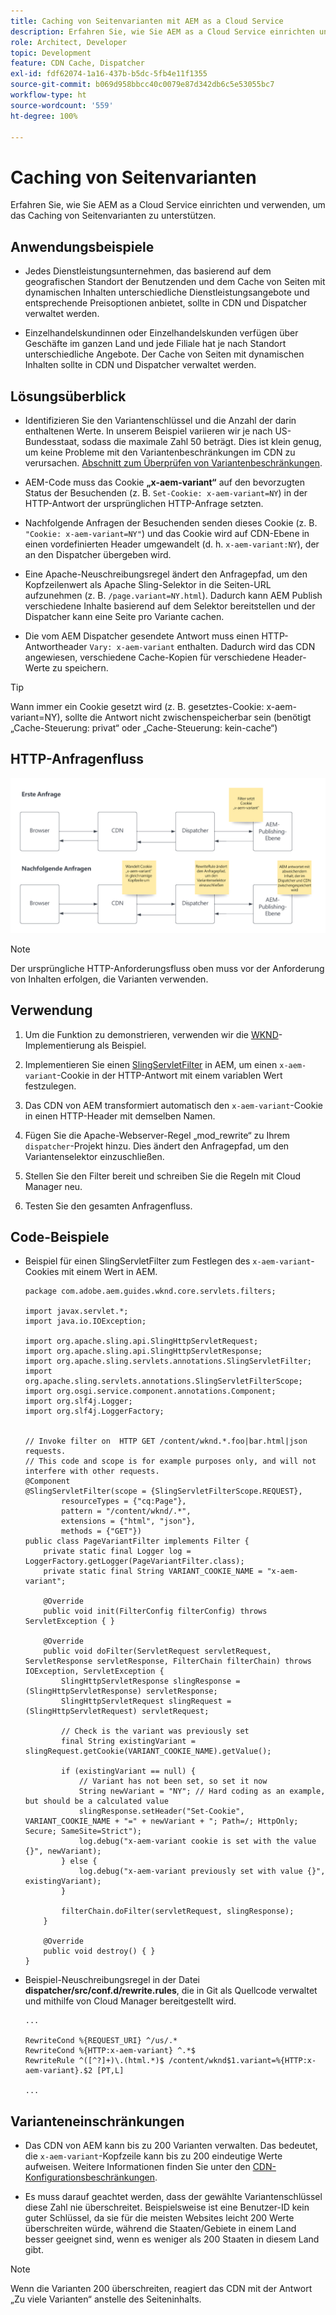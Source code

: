 ```yaml
---
title: Caching von Seitenvarianten mit AEM as a Cloud Service
description: Erfahren Sie, wie Sie AEM as a Cloud Service einrichten und verwenden, um das Caching von Seitenvarianten zu unterstützen.
role: Architect, Developer
topic: Development
feature: CDN Cache, Dispatcher
exl-id: fdf62074-1a16-437b-b5dc-5fb4e11f1355
source-git-commit: b069d958bbcc40c0079e87d342db6c5e53055bc7
workflow-type: ht
source-wordcount: '559'
ht-degree: 100%

---
```


# Caching von Seitenvarianten

Erfahren Sie, wie Sie AEM as a Cloud Service einrichten und verwenden, um das Caching von Seitenvarianten zu unterstützen.

## Anwendungsbeispiele

+ Jedes Dienstleistungsunternehmen, das basierend auf dem geografischen Standort der Benutzenden und dem Cache von Seiten mit dynamischen Inhalten unterschiedliche Dienstleistungsangebote und entsprechende Preisoptionen anbietet, sollte in CDN und Dispatcher verwaltet werden.

+ Einzelhandelskundinnen oder Einzelhandelskunden verfügen über Geschäfte im ganzen Land und jede Filiale hat je nach Standort unterschiedliche Angebote. Der Cache von Seiten mit dynamischen Inhalten sollte in CDN und Dispatcher verwaltet werden.

## Lösungsüberblick

+ Identifizieren Sie den Variantenschlüssel und die Anzahl der darin enthaltenen Werte. In unserem Beispiel variieren wir je nach US-Bundesstaat, sodass die maximale Zahl 50 beträgt. Dies ist klein genug, um keine Probleme mit den Variantenbeschränkungen im CDN zu verursachen. [Abschnitt zum Überprüfen von Variantenbeschränkungen](#variant-limitations).

+ AEM-Code muss das Cookie __„x-aem-variant“__ auf den bevorzugten Status der Besuchenden (z. B. `Set-Cookie: x-aem-variant=NY`) in der HTTP-Antwort der ursprünglichen HTTP-Anfrage setzten.

+ Nachfolgende Anfragen der Besuchenden senden dieses Cookie (z. B. `"Cookie: x-aem-variant=NY"`) und das Cookie wird auf CDN-Ebene in einen vordefinierten Header umgewandelt (d. h. `x-aem-variant:NY`), der an den Dispatcher übergeben wird.

+ Eine Apache-Neuschreibungsregel ändert den Anfragepfad, um den Kopfzeilenwert als Apache Sling-Selektor in die Seiten-URL aufzunehmen (z. B. `/page.variant=NY.html`). Dadurch kann AEM Publish verschiedene Inhalte basierend auf dem Selektor bereitstellen und der Dispatcher kann eine Seite pro Variante cachen.

+ Die vom AEM Dispatcher gesendete Antwort muss einen HTTP-Antwortheader `Vary: x-aem-variant` enthalten. Dadurch wird das CDN angewiesen, verschiedene Cache-Kopien für verschiedene Header-Werte zu speichern.

>[!TIP]
>
>Wann immer ein Cookie gesetzt wird (z. B. gesetztes-Cookie: x-aem-variant=NY), sollte die Antwort nicht zwischenspeicherbar sein (benötigt „Cache-Steuerung: privat“ oder „Cache-Steuerung: kein-cache“)

## HTTP-Anfragenfluss

![Variabler Cache-Anfragenfluss](./assets/variant-cache-request-flow.png)

>[!NOTE]
>
>Der ursprüngliche HTTP-Anforderungsfluss oben muss vor der Anforderung von Inhalten erfolgen, die Varianten verwenden.

## Verwendung

1. Um die Funktion zu demonstrieren, verwenden wir die [WKND](https://experienceleague.adobe.com/docs/experience-manager-learn/getting-started-wknd-tutorial-develop/overview.html?lang=de)-Implementierung als Beispiel.

1. Implementieren Sie einen [SlingServletFilter](https://sling.apache.org/documentation/the-sling-engine/filters.html) in AEM, um einen `x-aem-variant`-Cookie in der HTTP-Antwort mit einem variablen Wert festzulegen.

1. Das CDN von AEM transformiert automatisch den `x-aem-variant`-Cookie in einen HTTP-Header mit demselben Namen.

1. Fügen Sie die Apache-Webserver-Regel „mod_rewrite“ zu Ihrem `dispatcher`-Projekt hinzu. Dies ändert den Anfragepfad, um den Variantenselektor einzuschließen.

1. Stellen Sie den Filter bereit und schreiben Sie die Regeln mit Cloud Manager neu.

1. Testen Sie den gesamten Anfragenfluss.

## Code-Beispiele

+ Beispiel für einen SlingServletFilter zum Festlegen des `x-aem-variant`-Cookies mit einem Wert in AEM.

  ```
  package com.adobe.aem.guides.wknd.core.servlets.filters;
  
  import javax.servlet.*;
  import java.io.IOException;
  
  import org.apache.sling.api.SlingHttpServletRequest;
  import org.apache.sling.api.SlingHttpServletResponse;
  import org.apache.sling.servlets.annotations.SlingServletFilter;
  import org.apache.sling.servlets.annotations.SlingServletFilterScope;
  import org.osgi.service.component.annotations.Component;
  import org.slf4j.Logger;
  import org.slf4j.LoggerFactory;
  
  
  // Invoke filter on  HTTP GET /content/wknd.*.foo|bar.html|json requests.
  // This code and scope is for example purposes only, and will not interfere with other requests.
  @Component
  @SlingServletFilter(scope = {SlingServletFilterScope.REQUEST},
          resourceTypes = {"cq:Page"},
          pattern = "/content/wknd/.*",
          extensions = {"html", "json"},
          methods = {"GET"})
  public class PageVariantFilter implements Filter {
      private static final Logger log = LoggerFactory.getLogger(PageVariantFilter.class);
      private static final String VARIANT_COOKIE_NAME = "x-aem-variant";
  
      @Override
      public void init(FilterConfig filterConfig) throws ServletException { }
  
      @Override
      public void doFilter(ServletRequest servletRequest, ServletResponse servletResponse, FilterChain filterChain) throws IOException, ServletException {
          SlingHttpServletResponse slingResponse = (SlingHttpServletResponse) servletResponse;
          SlingHttpServletRequest slingRequest = (SlingHttpServletRequest) servletRequest;
  
          // Check is the variant was previously set
          final String existingVariant = slingRequest.getCookie(VARIANT_COOKIE_NAME).getValue();
  
          if (existingVariant == null) {
              // Variant has not been set, so set it now
              String newVariant = "NY"; // Hard coding as an example, but should be a calculated value
              slingResponse.setHeader("Set-Cookie", VARIANT_COOKIE_NAME + "=" + newVariant + "; Path=/; HttpOnly; Secure; SameSite=Strict");
              log.debug("x-aem-variant cookie is set with the value {}", newVariant);
          } else {
              log.debug("x-aem-variant previously set with value {}", existingVariant);
          }
  
          filterChain.doFilter(servletRequest, slingResponse);
      }
  
      @Override
      public void destroy() { }
  }
  ```

+ Beispiel-Neuschreibungsregel in der Datei __dispatcher/src/conf.d/rewrite.rules__, die in Git als Quellcode verwaltet und mithilfe von Cloud Manager bereitgestellt wird.

  ```
  ...
  
  RewriteCond %{REQUEST_URI} ^/us/.*  
  RewriteCond %{HTTP:x-aem-variant} ^.*$  
  RewriteRule ^([^?]+)\.(html.*)$ /content/wknd$1.variant=%{HTTP:x-aem-variant}.$2 [PT,L] 
  
  ...
  ```

## Varianteneinschränkungen

+ Das CDN von AEM kann bis zu 200 Varianten verwalten. Das bedeutet, die `x-aem-variant`-Kopfzeile kann bis zu 200 eindeutige Werte aufweisen. Weitere Informationen finden Sie unter den [CDN-Konfigurationsbeschränkungen](https://docs.fastly.com/en/guides/resource-limits).

+ Es muss darauf geachtet werden, dass der gewählte Variantenschlüssel diese Zahl nie überschreitet.  Beispielsweise ist eine Benutzer-ID kein guter Schlüssel, da sie für die meisten Websites leicht 200 Werte überschreiten würde, während die Staaten/Gebiete in einem Land besser geeignet sind, wenn es weniger als 200 Staaten in diesem Land gibt.

>[!NOTE]
>
>Wenn die Varianten 200 überschreiten, reagiert das CDN mit der Antwort „Zu viele Varianten“ anstelle des Seiteninhalts.
